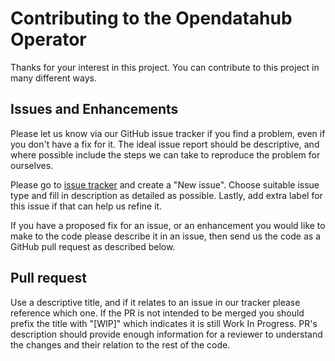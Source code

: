 # Contributing to the Opendatahub Operator

Thanks for your interest in this project. You can contribute to this project in many different ways.

## Issues and Enhancements

Please let us know via our GitHub issue tracker if you find a problem, even if you don't have a fix for it.
The ideal issue report should be descriptive, and where possible include the steps we can take to reproduce the problem for ourselves.

Please go to [issue tracker](https://github.com/opendatahub-io/opendatahub-operator/issues) and create a "New issue".
Choose suitable issue type and fill in description as detailed as possible.
Lastly, add extra label for this issue if that can help us refine it.

If you have a proposed fix for an issue, or an enhancement you would like to make to the code please describe it in an issue, then send us the code as a GitHub pull request as described below.

## Pull request

Use a descriptive title, and if it relates to an issue in our tracker please reference which one.
If the PR is not intended to be merged you should prefix the title with "[WIP]" which indicates it is still Work In Progress.
PR's description should provide enough information for a reviewer to understand the changes and their relation to the rest of the code.
